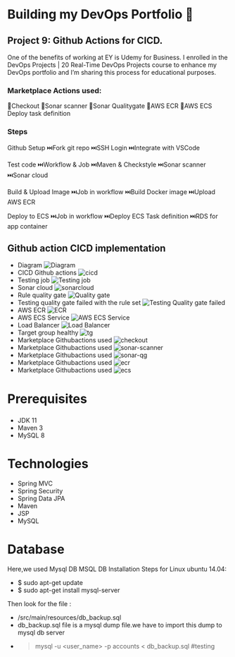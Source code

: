 # Building my DevOps Portfolio 🚀

## Project 9: Github Actions for CICD.
One of the benefits of working at EY is Udemy for Business. I enrolled in the DevOps Projects | 20 Real-Time DevOps Projects course to enhance my DevOps portfolio and I’m sharing this process for educational purposes.


### Marketplace Actions used: 
🖤Checkout
🖤Sonar scanner
🖤Sonar Qualitygate
🖤AWS ECR
🖤AWS ECS Deploy task definition

### Steps
Github Setup 
⏭️Fork git repo
⏭️SSH Login
⏭️Integrate with VSCode

Test code
⏭️Workflow & Job
⏭️Maven & Checkstyle
⏭️Sonar scanner
⏭️Sonar cloud

Build & Upload Image
⏭️Job in workflow
⏭️Build Docker image
⏭️Upload AWS ECR

Deploy to ECS
⏭️Job in workflow
⏭️Deploy ECS Task definition
⏭️RDS for app container


## Github action CICD implementation
- Diagram
![Diagram](images/githubActions-CICD.drawio.png)
- CICD Github actions
![cicd](images/cicd-githubactions.png)
- Testing job
![Testing job](images/qualitygate-passed.png)
- Sonar cloud
![sonarcloud](images/sonarcloud.png)
- Rule quality gate
![Quality gate](images/qualitygaterule.png)
- Testing quality gate failed with the rule set
![Testing Quality gate failed](images/qg-failed.png)
- AWS ECR
![ECR](images/ecr-image.png)
- AWS ECS Service
![AWS ECS Service](images/ecs-service.png)
- Load Balancer
![Load Balancer](images/load-balancer.png)
- Target group healthy
![tg](images/target-group-healthy.png)
- Marketplace Githubactions used
![checkout](images/actions-checkout.png)
- Marketplace Githubactions used
![sonar-scanner](images/actions-sonnar-scanner.png)
- Marketplace Githubactions used
![sonar-qg](images/actions-sonar-qualitygate.png)
- Marketplace Githubactions used
![ecr](images/actions-aws-ecr.png)
- Marketplace Githubactions used
![ecs](images/actions-aws-ecs.png)

# Prerequisites
#####
- JDK 11
- Maven 3
- MySQL 8 

# Technologies 
- Spring MVC
- Spring Security
- Spring Data JPA
- Maven
- JSP
- MySQL
# Database
Here,we used Mysql DB 
MSQL DB Installation Steps for Linux ubuntu 14.04:
- $ sudo apt-get update
- $ sudo apt-get install mysql-server

Then look for the file :
- /src/main/resources/db_backup.sql
- db_backup.sql file is a mysql dump file.we have to import this dump to mysql db server
- > mysql -u <user_name> -p accounts < db_backup.sql
#testing
